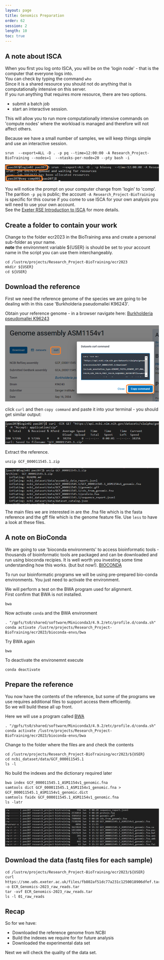 ```yaml
---
layout: page
title: Genomics Preparation
order: 62
session: 2
length: 10
toc: true
---
```


## A note about ISCA

When you first you log onto ISCA, you will be on the 'login node' - that is the computer that everyone logs into.  
You can check by typing the command `who`  
Since it is a shared resource you should not do anything that is computationally intensive on this server.  
If you run anything that requires more resource, there are two options.

- submit a batch job
- start an interactive session.

This will allow you to run more computationally intensive commands on 'compute nodes' where the workload is managed and therefore will not affect others.

Because we have a small number of samples, we will keep things simple and use an interactive session.

```
srun  --export=ALL -D . -p pq --time=12:00:00 -A Research_Project-BioTraining --nodes=1  --ntasks-per-node=20 --pty bash -i
```

![isca-interactive](../images/isca-interactive.png)

You will notice the prompt on your computer change from 'login' to 'comp'.  
The parition `-p pq` is public; the account `-A Research_Project-BioTraining` is specific for this course if you come to use ISCA for your own analysis you will need to use your own account.  
See the [Exeter RSE Introduction to ISCA](https://uniexeterrse.github.io/intro-to-isca/) for more details.

## Create a folder to contain your work

Change to the folder ecr2023 in the BioTraining area and create a personal sub-folder as your name.  
**note** the environment variable ${USER} is should be set to your account name in the script you can use them interchangeably.

```
cd /lustre/projects/Research_Project-BioTraining/ecr2023
mkdir ${USER}
cd ${USER}
```

## Download the reference

First we need the reference genome of the species we are going to be dealing with in this case 'Burkholderia pseudomallei K96243'.

Obtain your reference genome - in a browser navigate here:
[Burkholderia pseudomallei K96243](https://www.ncbi.nlm.nih.gov/datasets/genome/GCF_000011545.1/)

![download with curl](../images/genomics-bt-download.png)

click `curl` and then `copy command` and paste it into your terminal - you should get similar output:

![download with curl](../images/genomics-bt-download-02.png)

Extract the reference.

```
unzip GCF_000011545.1.zip
```

![download with curl](../images/gen-prep-unzip.png)

The main files we are interested in are the .fna file which is the fasta reference and the gff file which is the genome feature file. Use `less` to have a look at these files.

## A note on BioConda

We are going to use 'bioconda environments' to access bioinformatic tools - thousands of bioinformatic tools are packaged and can be downloaded and run using bioconda recipies.
It is well worth you investing some time understanding how this works. (but but now!). [BIOCONDA](https://bioconda.github.io/index.html)  

To run our bioinformatic programs we will be using pre-prepared bio-conda environments. You just need to activate the environment.

We will perform a test on the BWA program used for alignment.  
First confirm that BWA is not installed.

```{bash}
bwa
```

Now activate `conda` and the BWA environment

```{bash}
. "/gpfs/ts0/shared/software/Miniconda3/4.9.2/etc/profile.d/conda.sh"
conda activate /lustre/projects/Research_Project-BioTraining/ecr2023/bioconda-envs/bwa
```

Try BWA again

```{bash}
bwa
```

To deactivate the environemnt execute

```
conda deactivate
```

## Prepare the reference

You now have the contents of the reference, but some of the programs we use requires additional files to support access them efficiently.  
So we will build these all up front.  

Here we will use a program called [BWA](https://github.com/lh3/bwa)  

```
. "/gpfs/ts0/shared/software/Miniconda3/4.9.2/etc/profile.d/conda.sh"
conda activate /lustre/projects/Research_Project-BioTraining/ecr2023/bioconda-envs/bwa
```

Change to the folder where the files are and check the contents
```
cd /lustre/projects/Research_Project-BioTraining/ecr2023/${USER}
cd ncbi_dataset/data/GCF_000011545.1
ls -l
```

No build the indexes and the dictionary required later
```
bwa index GCF_000011545.1_ASM1154v1_genomic.fna
samtools dict GCF_000011545.1_ASM1154v1_genomic.fna > GCF_000011545.1_ASM1154v1_genomic.dict
samtools faidx GCF_000011545.1_ASM1154v1_genomic.fna
ls -latr
```

![indexes](../images/gen-prep-indexes.png)

## Download the data (fastq files for each sample)

```
cd /lustre/projects/Research_Project-BioTraining/ecr2023/${USER}
curl https://sme.uds.exeter.ac.uk/files/fb802af51dc77a231c1250018906dfef.tar -o ECR_Genomics-2023_raw_reads.tar
tar -xvf ECR_Genomics-2023_raw_reads.tar 
ls -l 01_raw_reads
```

## Recap
So for we have:
- Downloaded the reference genome from NCBI
- Build the indexes we require for for future analysis
- Downloaded the experimental data set

Next we will check the quality of the data set.

